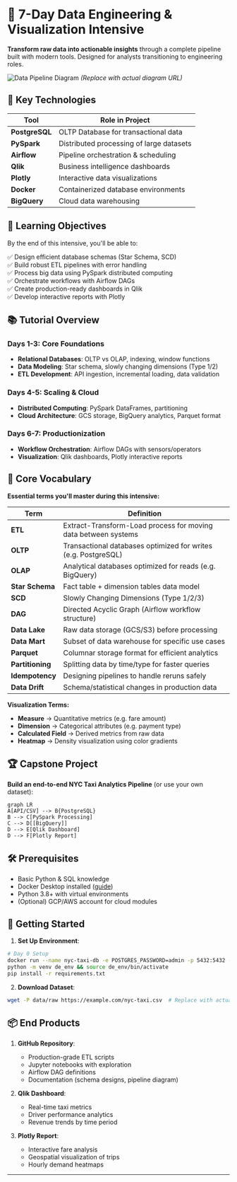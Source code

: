 # 🚀 7-Day Data Engineering & Visualization Intensive

**Transform raw data into actionable insights** through a complete pipeline built with modern tools. Designed for analysts transitioning to engineering roles.

![Data Pipeline Diagram](https://example.com/pipeline-diagram.png) _(Replace with actual diagram URL)_

## 🔑 Key Technologies

| Tool           | Role in Project                          |
| -------------- | ---------------------------------------- |
| **PostgreSQL** | OLTP Database for transactional data     |
| **PySpark**    | Distributed processing of large datasets |
| **Airflow**    | Pipeline orchestration & scheduling      |
| **Qlik**       | Business intelligence dashboards         |
| **Plotly**     | Interactive data visualizations          |
| **Docker**     | Containerized database environments      |
| **BigQuery**   | Cloud data warehousing                   |

## 🎯 Learning Objectives

By the end of this intensive, you'll be able to:

✅ Design efficient database schemas (Star Schema, SCD)  
✅ Build robust ETL pipelines with error handling  
✅ Process big data using PySpark distributed computing  
✅ Orchestrate workflows with Airflow DAGs  
✅ Create production-ready dashboards in Qlik  
✅ Develop interactive reports with Plotly

## 📚 Tutorial Overview

### **Days 1-3: Core Foundations**

- **Relational Databases**: OLTP vs OLAP, indexing, window functions
- **Data Modeling**: Star schema, slowly changing dimensions (Type 1/2)
- **ETL Development**: API ingestion, incremental loading, data validation

### **Days 4-5: Scaling & Cloud**

- **Distributed Computing**: PySpark DataFrames, partitioning
- **Cloud Architecture**: GCS storage, BigQuery analytics, Parquet format

### **Days 6-7: Productionization**

- **Workflow Orchestration**: Airflow DAGs with sensors/operators
- **Visualization**: Qlik dashboards, Plotly interactive reports

## 📖 Core Vocabulary

**Essential terms you'll master during this intensive:**

| Term             | Definition                                                     |
| ---------------- | -------------------------------------------------------------- |
| **ETL**          | Extract-Transform-Load process for moving data between systems |
| **OLTP**         | Transactional databases optimized for writes (e.g. PostgreSQL) |
| **OLAP**         | Analytical databases optimized for reads (e.g. BigQuery)       |
| **Star Schema**  | Fact table + dimension tables data model                       |
| **SCD**          | Slowly Changing Dimensions (Type 1/2/3)                        |
| **DAG**          | Directed Acyclic Graph (Airflow workflow structure)            |
| **Data Lake**    | Raw data storage (GCS/S3) before processing                    |
| **Data Mart**    | Subset of data warehouse for specific use cases                |
| **Parquet**      | Columnar storage format for efficient analytics                |
| **Partitioning** | Splitting data by time/type for faster queries                 |
| **Idempotency**  | Designing pipelines to handle reruns safely                    |
| **Data Drift**   | Schema/statistical changes in production data                  |

**Visualization Terms:**

- **Measure** → Quantitative metrics (e.g. fare amount)
- **Dimension** → Categorical attributes (e.g. payment type)
- **Calculated Field** → Derived metrics from raw data
- **Heatmap** → Density visualization using color gradients

## 🏆 Capstone Project

**Build an end-to-end NYC Taxi Analytics Pipeline** (or use your own dataset):

```mermaid
graph LR
A[API/CSV] --> B{PostgreSQL}
B --> C[PySpark Processing]
C --> D[[BigQuery]]
D --> E[Qlik Dashboard]
D --> F[Plotly Report]
```

## 🛠️ Prerequisites

- Basic Python & SQL knowledge
- Docker Desktop installed ([guide](https://www.docker.com/products/docker-desktop/))
- Python 3.8+ with virtual environments
- (Optional) GCP/AWS account for cloud modules

## 🚦 Getting Started

1. **Set Up Environment**:

```bash
# Day 0 Setup
docker run --name nyc-taxi-db -e POSTGRES_PASSWORD=admin -p 5432:5432 -d postgres
python -m venv de_env && source de_env/bin/activate
pip install -r requirements.txt
```

2. **Download Dataset**:

```bash
wget -P data/raw https://example.com/nyc-taxi.csv  # Replace with actual dataset
```

## 📦 End Products

1. **GitHub Repository**:

   - Production-grade ETL scripts
   - Jupyter notebooks with exploration
   - Airflow DAG definitions
   - Documentation (schema designs, pipeline diagram)

2. **Qlik Dashboard**:

   - Real-time taxi metrics
   - Driver performance analytics
   - Revenue trends by time period

3. **Plotly Report**:
   - Interactive fare analysis
   - Geospatial visualization of trips
   - Hourly demand heatmaps

---

